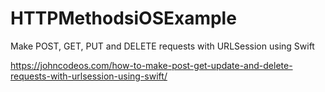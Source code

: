 # HTTPMethodsiOSExample
Make POST, GET, PUT and DELETE requests with URLSession using Swift

https://johncodeos.com/how-to-make-post-get-update-and-delete-requests-with-urlsession-using-swift/

